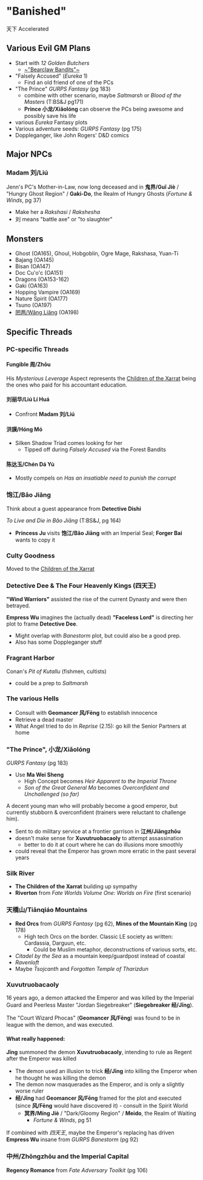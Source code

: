 # "Banished"
天下 Accelerated

## Various Evil GM Plans
- Start with _12 Golden Butchers_
  - [~"Bearclaw Bandits"~](http://www.vigilancepress.com/uncategorized/running-demo-games-of-tianxia-my-approach-part-1/)
- "Falsely Accused" (_Eureka_ 1)
  - Find an old friend of one of the PCs
- "The Prince" _GURPS Fantasy_ (pg 183)
  - combine with other scenario, maybe _Saltmarsh_ or _Blood of the Masters_ (T:BS&J pg171)
  - **Prince 小龙/Xiǎolóng** can observe the PCs being awesome and possibly save his life
- various _Eureka_ Fantasy plots
- Various adventure seeds: _GURPS Fantasy_ (pg 175)
- Doppleganger, like John Rogers' D&D comics

## Major NPCs

### Madam 刘/Liú
Jenn's PC's Mother-in-Law, now long deceased and in **鬼界/Guǐ Jiè** /
"Hungry Ghost Region" / **Gaki-Do**, the Realm of Hungry Ghosts
(_Fortune & Winds_, pg 37)
- Make her a _Rakshasi_ / _Rakshesha_
- 刘 means "battle axe" or "to slaughter"

## Monsters
- Ghost (OA165), Ghoul, Hobgoblin, Ogre Mage, Rakshasa, Yuan-Ti
- Bajang (OA145)
- Bisan (OA147)
- Doc Cu'o'c (OA151)
- Dragons (OA153-162)
- Gaki (OA163)
- Hopping Vampire (OA169)
- Nature Spirit (OA177)
- Tsuno (OA197)
- [罔两/Wǎng Liǎng](https://en.wikipedia.org/wiki/Wangliang) (OA198)

## Specific Threads

### PC-specific Threads

#### Fungible 周/Zhōu
His _Mysterious Leverage_ Aspect represents the
[Children of the Xarrat](../cthulhu_missionaries.md)
being the ones who paid for his accountant education.

#### 刘丽华/Liú Lí Huá
- Confront **Madam 刘/Liú**

#### 洪謨/Hóng Mó
- Silken Shadow Triad comes looking for her
  - Tipped off during _Falsely Accused_ via the Forest Bandits

#### 陈达玉/Chén Dá Yù
- Mostly compels on _Has an insatiable need to punish the corrupt_

### 饱江/Băo Jiāng
Think about a guest appearance from **Detective Dishi**

_To Live and Die in Băo Jiāng_ (T:BS&J, pg 164)
- **Princess Ju** visits **饱江/Băo Jiāng** with an Imperial Seal;
  **Forger Bai** wants to copy it

### Culty Goodness
Moved to the [Children of the Xarrat](../cthulhu_missionaries.md)

### Detective Dee & The Four Heavenly Kings (四天王)
**"Wind Warriors"** assisted the rise of the current Dynasty and were then betrayed.

**Empress Wu** imagines the (actually dead) **"Faceless Lord"** is directing her
plot to frame **Detective Dee**.
- Might overlap with _Banestorm_ plot, but could also be a good prep.
- Also has some Doppleganger stuff

### Fragrant Harbor
Conan's _Pit of Kutallu_ (fishmen, cultists)
- could be a prep to _Saltmarsh_

### The various Hells
- Consult with **Geomancer 风/Fēng** to establish innocence
- Retrieve a dead master
- What Angel tried to do in _Reprise_ (2.15): go kill the Senior Partners at home

### "The Prince", 小龙/Xiǎolóng
_GURPS Fantasy_ (pg 183)
- Use **Ma Wei Sheng**
  - High Concept becomes _Heir Apparent to the Imperial Throne_
  - _Son of the Great General Ma_ becomes
  _Overconfident and Unchallenged (so far)_

A decent young man who will probably become a good emperor,
but currently stubborn & overconfident (trainers were reluctant to challenge him).
- Sent to do military service at a frontier garrison in **江州/Jiāngzhōu**
- doesn't make sense for **Xuvutruobacaoly** to attempt assassination
  - better to do it at court where he can do illusions more smoothly
- could reveal that the Emperor has grown more erratic in the past several years

### Silk River
- **The Children of the Xarrat** building up sympathy
- **Riverton** from _Fate Worlds Volume One: Worlds on Fire_ (first scenario)

### 天橋山/Tiānqiáo Mountains
- **Red Orcs** from _GURPS Fantasy_ (pg 62),
  **Mines of the Mountain King** (pg 178)
  - High tech Orcs on the border. Classic LE society as written: Cardassia,
    Darguun, etc.
    - Could be Muslim metaphor, deconstructions of various sorts, etc.
- _Citadel by the Sea_ as a mountain keep/guardpost instead of coastal
- _Ravenloft_
- Maybe _Tsojcanth_ and _Forgotten Temple of Tharizdun_

### Xuvutruobacaoly
16 years ago, a demon attacked the Emperor and was killed by the Imperial
Guard and Peerless Master "Jordan Siegebreaker" (**Siegebreaker 经/Jīng**).

The "Court Wizard Phocas" (**Geomancer 风/Fēng**) was found to be in
league with the demon, and was executed.

#### What really happened:
**Jīng** summoned the demon **Xuvutruobacaoly**,
intending to rule as Regent after the Emperor was killed
- The demon used an illusion to trick **经/Jīng** into killing the Emperor
  when he thought he was killing the demon
- The demon now masquerades as the Emperor, and is only a slightly worse ruler
- **经/Jīng** had **Geomancer 风/Fēng** framed for the plot and executed
  (since **风/Fēng** would have discovered it) - consult in the Spirit World
  - **冥界/Míng Jiè** / "Dark/Gloomy Region" / **Meido**, the Realm of Waiting
    - _Fortune & Winds_, pg 51

If combined with _四天王_, maybe the Emperor's replacing has driven
**Empress Wu** insane from _GURPS Banestorm_ (pg 92)

### 中州/Zhōngzhōu and the Imperial Capital
**Regency Romance** from _Fate Adversary Toolkit_ (pg 106)

